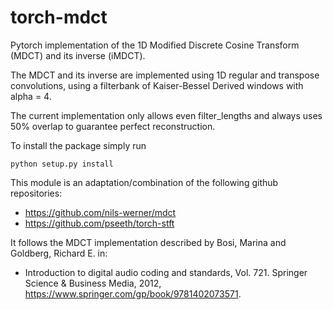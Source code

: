 # torch-mdct
Pytorch implementation of the 1D Modified Discrete Cosine Transform (MDCT) and its inverse (iMDCT).

The MDCT and its inverse are implemented using 1D regular and transpose convolutions, using a filterbank of Kaiser-Bessel Derived windows with alpha = 4.

The current implementation only allows even filter_lengths and always uses 50% overlap to guarantee perfect reconstruction. 

To install the package simply run

  <code>python setup.py install</code>

This module is an adaptation/combination of the following github repositories:

- https://github.com/nils-werner/mdct
- https://github.com/pseeth/torch-stft

It follows the MDCT implementation described by Bosi, Marina and Goldberg, Richard E. in:
- Introduction to digital audio coding and standards, Vol. 721. Springer Science & Business Media, 2012, https://www.springer.com/gp/book/9781402073571.
